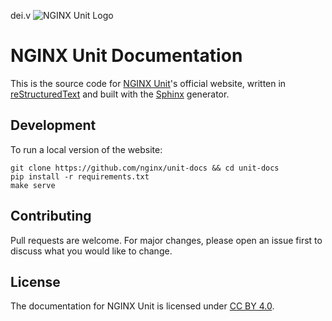 dei.v ![NGINX Unit Logo](unitlogo.svg)

# NGINX Unit Documentation

This is the source code for [NGINX Unit](https://github.com/nginx/unit/)'s
official website, written in
[reStructuredText](https://en.wikipedia.org/wiki/ReStructuredText) and built
with the [Sphinx](https://www.sphinx-doc.org/en/master/) generator.

## Development

To run a local version of the website:

```shell
git clone https://github.com/nginx/unit-docs && cd unit-docs
pip install -r requirements.txt
make serve
```

## Contributing

Pull requests are welcome. For major changes, please open an issue
first to discuss what you would like to change.

## License

The documentation for NGINX Unit is licensed under [CC BY 4.0](LICENSE).
